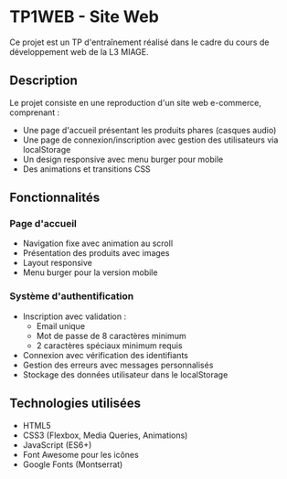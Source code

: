 # TP1WEB - Site Web

Ce projet est un TP d'entraînement réalisé dans le cadre du cours de développement web de la L3 MIAGE.

## Description

Le projet consiste en une reproduction d'un site web e-commerce, comprenant :

- Une page d'accueil présentant les produits phares (casques audio)
- Une page de connexion/inscription avec gestion des utilisateurs via localStorage
- Un design responsive avec menu burger pour mobile
- Des animations et transitions CSS

## Fonctionnalités

### Page d'accueil
- Navigation fixe avec animation au scroll
- Présentation des produits avec images
- Layout responsive
- Menu burger pour la version mobile

### Système d'authentification
- Inscription avec validation :
  - Email unique
  - Mot de passe de 8 caractères minimum
  - 2 caractères spéciaux minimum requis
- Connexion avec vérification des identifiants
- Gestion des erreurs avec messages personnalisés
- Stockage des données utilisateur dans le localStorage

## Technologies utilisées

- HTML5
- CSS3 (Flexbox, Media Queries, Animations)
- JavaScript (ES6+)
- Font Awesome pour les icônes
- Google Fonts (Montserrat)
